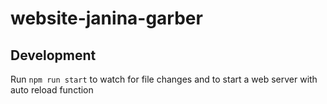 # website-janina-garber

## Development

Run `npm run start` to watch for file changes and to start a web server with auto reload function